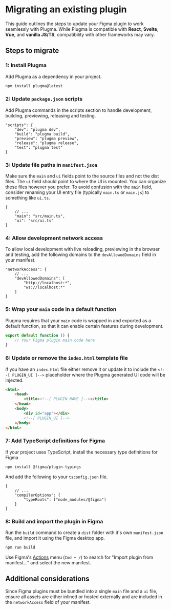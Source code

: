 # Migrating an existing plugin

This guide outlines the steps to update your Figma plugin to work seamlessly with Plugma. While Plugma is compatible with **React**, **Svelte**, **Vue**, and **vanilla JS/TS**, compatibility with other frameworks may vary.

## Steps to migrate

### 1: Install Plugma

Add Plugma as a dependency in your project.

```bash
npm install plugma@latest
```

### 2: Update `package.json` scripts

Add Plugma commands in the scripts section to handle development, building, previewing, releasing and testing.

```jsonc
"scripts": {
    "dev": "plugma dev",
    "build": "plugma build",
    "preview": "plugma preview",
    "release": "plugma release",
    "test": "plugma test"
}
```

### 3: Update file paths in `manifest.json`

Make sure the `main` and `ui` fields point to the source files and not the dist files. The `ui` field should point to where the UI is mounted. You can organize these files however you prefer. To avoid confusion with the `main` field, consider renaming your UI entry file (typically `main.ts` or `main.js`) to something like `ui.ts`.

```jsonc
{
	// ...
	"main": "src/main.ts",
	"ui": "src/ui.ts"
}
```

### 4: Allow development network access

To allow local development with live reloading, previewing in the browser and testing, add the following domains to the `devAllowedDomains` field in your manifest.

```jsonc
"networkAccess": {
    // ...
    "devAllowedDomains": [
        "http://localhost:*",
        "ws://localhost:*"
    ]
}
```

### 5: Wrap your `main` code in a default function

Plugma requires that your `main` code is wrapped in and exported as a default function, so that it can enable certain features during development.

```js
export default function () {
	// Your Figma plugin main code here
}
```

### 6: Update or remove the `index.html` template file

If you have an `index.html` file either remove it or update it to include the `<!--[ PLUGIN_UI ]-->` placeholder where the Plugma generated UI code will be injected.

```html
<html>
	<head>
		<title><!--[ PLUGIN_NAME ]--></title>
	</head>
	<body>
		<div id="app"></div>
		<!--[ PLUGIN_UI ]-->
	</body>
</html>
```

### 7: Add TypeScript definitions for Figma

If your project uses TypeScript, install the necessary type definitions for Figma

```bash
npm install @figma/plugin-typings
```

And add the following to your `tsconfig.json` file.

```jsonc
{
	// ...
	"compilerOptions": {
		"typeRoots": ["node_modules/@figma"]
	}
}
```

### 8: Build and import the plugin in Figma

Run the `build` command to create a `dist` folder with it's own `manifest.json` file, and import it using the Figma desktop app.

```bash
npm run build
```

Use Figma's [Actions](https://help.figma.com/hc/en-us/articles/23570416033943-Use-the-actions-menu-in-Figma-Design) menu (`Cmd + /`) to search for "Import plugin from manifest..." and select the new manifest.

## Additional considerations

Since Figma plugins must be bundled into a single `main` file and a `ui` file, ensure all assets are either inlined or hosted externally and are included in the `networkAccess` field of your manifest.
